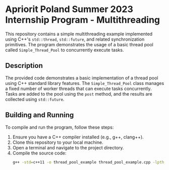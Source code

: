 # Apriorit Poland Summer 2023 Internship Program - Multithreading

This repository contains a simple multithreading example implemented using C++'s `std::thread`, `std::future`, and related synchronization primitives. The program demonstrates the usage of a basic thread pool called `Simple_Thread_Pool` to concurrently execute tasks.

## Description

The provided code demonstrates a basic implementation of a thread pool using C++ standard library features. The `Simple_Thread_Pool` class manages a fixed number of worker threads that can execute tasks concurrently. Tasks are added to the pool using the `post` method, and the results are collected using `std::future`.

## Building and Running

To compile and run the program, follow these steps:

1. Ensure you have a C++ compiler installed (e.g., g++, clang++).
2. Clone this repository to your local machine.
3. Open a terminal and navigate to the project directory.
4. Compile the source code:
   ```sh
   g++ -std=c++11 -o thread_pool_example thread_pool_example.cpp -lpthread
   ```
